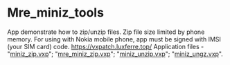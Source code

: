 # Mre_miniz_tools
App demonstrate how to zip/unzip files. Zip file size limited by phone memory.
For using with Nokia mobile phone, app must be signed with IMSI (your SIM card) code.
https://vxpatch.luxferre.top/
Application files - "[miniz_zip.vxp](https://github.com/RDZDX/mre_miniz_tools/blob/main/miniz_zip.vxp?raw=true)";
"[mre_miniz_zip.vxp](https://github.com/RDZDX/mre_miniz_tools/blob/main/mre_miniz_zip.vxp?raw=true)";
"[miniz_unzip.vxp](https://github.com/RDZDX/mre_miniz_tools/blob/main/miniz_unzip.vxp?raw=true)";
"[miniz_ungz.vxp](https://github.com/RDZDX/mre_miniz_tools/blob/main/miniz_ungz.vxp?raw=true)".
